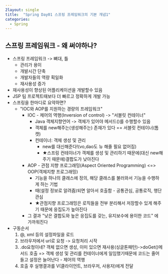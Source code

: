```yaml
---
2layout: single
title:  "Spring Day01 스프링 프레임워크의 기본 개념1"
categories:
  - Spring
---
```


## 스프링 프레임워크 - 왜 써야하나?

* 스프링 프레임워크 -> 뼈대, 틀
  * 관리가 용이
  * 개발시간 단축
  * 개발자들의 역량 획일화
  * 재사용성 증가
* 재사용성이 향상된 어플리케이션을 개발할수 있음
* JSP 팀 프로젝트때보다 더 빠르고 정확하게 개발 가능
* 스프링을 한마디로 요약하면?
  * "IOC와 AOP를 지원하는 경량의 프레임워크"
    * IOC - 제어의 역행(Inversion of control) -> "서블릿 컨테이너"
      * Java 객체지향언어 -> 객체가 있어야 메서드()를 수행할수 있음
      * 객체를 new해주는(생성해주는) 존재가 있다 == 서블릿 컨테이너(톰캣)
      * 컨테이너: 객체 생성 및 관리
        * new를 대신해준다!(vo,dao도 뉴 해줄 필요 없어짐)
        * ★스프링 컨테이너가 객체를 생성 및 관리하기 때문에(대신 new해주기 때문에)결합도가 낮아진다
    * AOP - 관점 지향 프로그래밍(Aspect Oriented Programming)
       <=> OOP(객체지향 프로그래밍)
      * 기능을 하나의 클래스에 정의, 해당 클래스를 불러와서 기능을 수행하게 하는 기법
      * 때(설정 정보로 알려줌)되면 알아서 호출함 - 공통관심, 공통로직, 행단관심
      * ★관점지향 프로그래밍은 로직들을 전부 분리해서 저장할수 있게 해주기 때문에 응집도가 높아진다
    * 그 결과 "낮은 결합도와 높은 응집도를 갖는, 유지보수에 용이한 코드" 에 가까워진다
* 구동순서
  1. @, xml 등의 설정파일을 로드
  2. 브라우저에서 url로 요청 -> 요청처리 시작
  3. .do요청이네? 객체 없으면 생성, 이미 있으면 재사용(싱글톤패턴)->doGet()메서드 호출 => 객체 생성 및 관리를 컨테이너에게 일임했기때문에 코드는 줄어들고 설정은 늘어난다 - 제어의 역행
  4. 호출 후 실행결과를 V(클라이언트, 브라우저, 사용자)에게 전달
